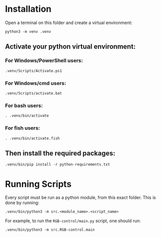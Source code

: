 # Installation

Open a terminal on this folder and create a virtual environment:

```console
python3 -m venv .venv
```

## Activate your python virtual environment:

### For Windows/PowerShell users:

```console
.venv/Scripts/Activate.ps1
```

### For Windows/cmd users:

```console
.venv/Scripts/activate.bat
```

### For bash users:

```console
. .venv/bin/activate
```

### For fish users:

```console
. .venv/bin/activate.fish
```

## Then install the required packages:

```console
.venv/bin/pip install -r python-requirements.txt
```

# Running Scripts

Every script must be run as a python module, from this exact folder. This is done by running:

```console
.venv/bin/python3 -m src.<module_name>.<script_name>
```

For example, to run the `RGB-control/main.py` script, one should run:

```console
.venv/bin/python3 -m src.RGB-control.main
```